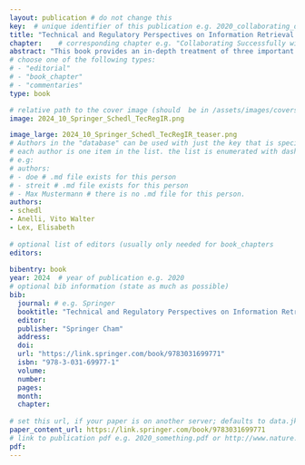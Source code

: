 ```yaml
---
layout: publication # do not change this
key:  # unique identifier of this publication e.g. 2020_collaborating_domain_experts
title: "Technical and Regulatory Perspectives on Information Retrieval and Recommender Systems"	# title of the publication e.g. "Foundations of Data Visualization"
chapter: 	# corresponding chapter e.g. "Collaborating Successfully with Domain Experts" (usually only needed for type "book_chapter"
abstract: "This book provides an in-depth treatment of three important topical areas related to regulatory, ethical, and technical discussions in the context of information retrieval and recommender systems (IRRSs): (1) bias, fairness, and non-discrimination, (2) transparency and explainability, and (3) privacy and security. Sometimes referred to as trustworthiness dimensions, they are analyzed by taking an interdisciplinary perspective and incorporating views from computer science, social sciences, psychology, and law and by particularly considering the related technical challenges, societal impact, ethical considerations, and regulatory approaches.<br>After an introduction, the book first provides an overview of recent initiatives and already operational policies to regulate AI technology and discusses them in the context of IRRSs, focusing on regulations in Europe, the US, and China. Subsequent chapters present categories of biases, their relation to fairness and non-discrimination and ways to discover and mitigate harmful biases; major facets of transparency, with a focus on explainability (including common strategies to achieve it), traceability, and auditability; and privacy and security including technical approaches to mitigate privacy risks such as anonymization techniques and encryption methods. Eventually, the last chapter provides an outlook on the grand challenges in IRRSs, such as dealing with discrepancies between formal attempts, human perception, and regulatory frameworks for trustworthy IRRSs; understanding the capabilities and limitations of existing solutions in terms of fairness, transparency, and privacy; and adopting a multistakeholder perspective when developing solutions for fair, transparent, and privacy-preserving IRRSs.<br>The book targets a mostly technical readership and aims to equip it with the necessary understanding of the ethical implications of their research and development in IRRSs as well as of recent policy initiatives and regulatory approaches. While a basic knowledge of IRRSs is assumed to fully comprehend the more technical and algorithmic parts of the book, even a lay audience in terms of technical background should benefit from the book."
# choose one of the following types:
# - "editorial"
# - "book_chapter"
# - "commentaries"
type: book

# relative path to the cover image (should  be in /assets/images/covers/ folder e.g. /assets/images/covers/2020_springer_foundations-of-data-vis.jpg)
image: 2024_10_Springer_Schedl_TecRegIR.png

image_large: 2024_10_Springer_Schedl_TecRegIR_teaser.png
# Authors in the "database" can be used with just the key that is specified in the corresponding .md file (usually it is the lastname in lower case e.g. doe). Authors that do not have an individual page here should be stated with their full name (e.g. John Doe)
# each author is one item in the list. the list is enumerated with dashes ("-")
# e.g:
# authors:
# - doe # .md file exists for this person
# - streit # .md file exists for this person
# - Max Mustermann # there is no .md file for this person.
authors:
- schedl 
- Anelli, Vito Walter 
- Lex, Elisabeth 
 
# optional list of editors (usually only needed for book_chapters
editors: 
  
bibentry: book
year: 2024	# year of publication e.g. 2020
# optional bib information (state as much as possible)
bib:
  journal: # e.g. Springer
  booktitle: "Technical and Regulatory Perspectives on Information Retrieval and Recommender Systems"
  editor:
  publisher: "Springer Cham" 
  address: 
  doi:
  url: "https://link.springer.com/book/9783031699771"
  isbn: "978-3-031-69977-1"
  volume: 
  number: 
  pages:
  month:
  chapter:  
  
# set this url, if your paper is on another server; defaults to data.jku-vds-lab.at
paper_content_url: https://link.springer.com/book/9783031699771
# link to publication pdf e.g. 2020_something.pdf or http://www.nature.com/nmeth/journal/v11/n2/pdf/nmeth.2807.pdf; in the second case, the property "paper_content_url" must be set to "", otherwise it defaults to data.jku-vds-lab.at
pdf: 
---
```




